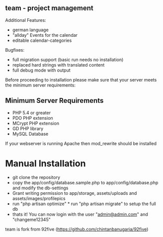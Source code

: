 ## team - project management ##

Additional Features:

* german language
* "allday" Events for the calendar
* editable calendar-categories


Bugfixes:

* full migration support (basic run needs no installation)
* replaced hard strings with translated content
* full debug mode with output


Before proceeding to installation please make sure that your server meets the minimum server requirements:


## Minimum Server Requirements ##

* PHP 5.4 or greater
* PDO PHP extension
* MCrypt PHP extension
* GD PHP library
* MySQL Database

If your webserver is running Apache then mod_rewrite should be installed


# Manual Installation #

* git clone the repository
* copy the app/config/database.sample.php to app/config/database.php and modify the db-settings
* Grant writing permission to app/storage, assets/uploads and assets/images/profilepics
* run "php artisan optimize"
* run "php artisan migrate" to setup the full db
* thats it! You can now login with the user "admin@admin.com" and "changeme12345"


team is fork from 92five (https://github.com/chintanbanugaria/92five)
